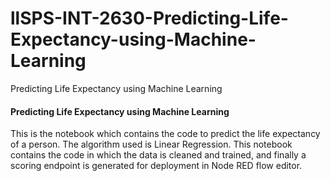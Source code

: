 # llSPS-INT-2630-Predicting-Life-Expectancy-using-Machine-Learning
Predicting Life Expectancy using Machine Learning

#### Predicting Life Expectancy using Machine Learning

This is the notebook which contains the code to predict the life expectancy of a person. The algorithm used is Linear Regression. 
This notebook contains the code in which the data is cleaned and trained, and finally a scoring endpoint is generated for deployment in Node RED flow editor.
